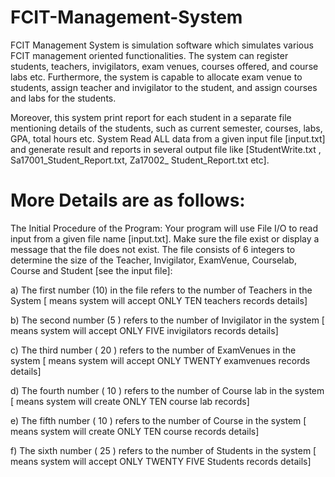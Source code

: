 # FCIT-Management-System

FCIT Management System is simulation software which simulates various FCIT management oriented functionalities. The system can register students, teachers, invigilators, exam venues, courses offered, and course labs etc. Furthermore, the system is capable to allocate exam venue to students, assign teacher and invigilator to the student, and assign courses and labs for the students.

Moreover, this system print report for each student in a separate file mentioning details of the students, such as current semester, courses, labs, GPA, total hours etc. System Read ALL data from a given input file [input.txt] and generate result and reports in several output file like [StudentWrite.txt , Sa17001_Student_Report.txt, Za17002_ Student_Report.txt etc].

# More Details are as follows:

The Initial Procedure of the Program: Your program will use File I/O to read input from a given file name [input.txt]. Make sure the file exist or display a message that the file does not exist. The file consists of 6 integers to determine the size of the Teacher, Invigilator, ExamVenue, Courselab, Course and Student [see the input file]:

a) The first number (10) in the file refers to the number of Teachers in the System [ means system will accept ONLY TEN teachers records details]

b) The second number (5 ) refers to the number of Invigilator in the system [ means system will accept ONLY FIVE invigilators records details]

c) The third number ( 20 ) refers to the number of ExamVenues in the system [ means system will accept ONLY TWENTY examvenues records details]

d) The fourth number ( 10 ) refers to the number of Course lab in the system [ means system will create ONLY TEN course lab records]

e) The fifth number ( 10 ) refers to the number of Course in the system [ means system will create ONLY TEN course records details]

f) The sixth number ( 25 ) refers to the number of Students in the system [ means system will accept ONLY TWENTY FIVE Students records details]
